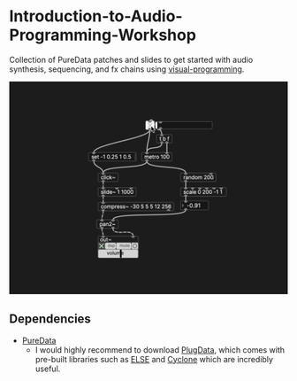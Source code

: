 # Introduction-to-Audio-Programming-Workshop
Collection of PureData patches and slides to get started with audio synthesis, sequencing, and fx chains using [visual-programming](https://github.com/XRRCA/SpatLab/wiki/Creative-Coding-and-Audio).

![PlugData Example](<select image and zoom.gif>)

## Dependencies
- [PureData](https://puredata.info)
  - I would highly recommend to download [PlugData](https://plugdata.org/), which comes with pre-built libraries such as [ELSE](https://github.com/porres/pd-else) and [Cyclone](https://github.com/porres/pd-cyclone) which are incredibly useful.
